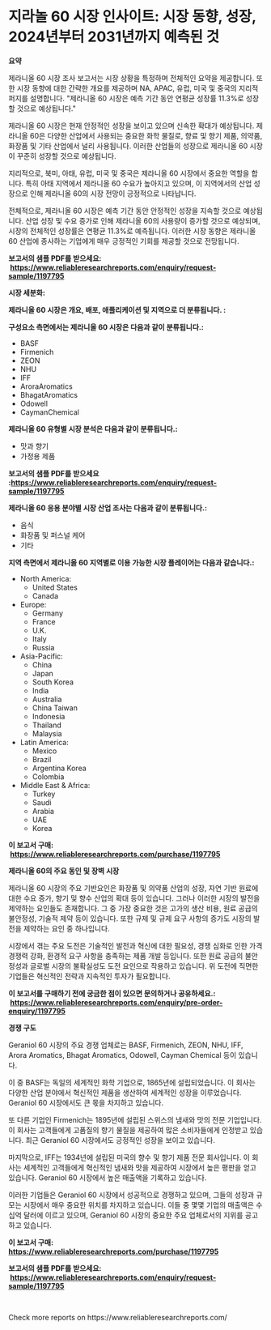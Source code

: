 <p><h1>지라놀 60 시장 인사이트: 시장 동향, 성장, 2024년부터 2031년까지 예측된 것</h1></p><p><strong>요약</strong></p>
<p><p>제라니올 60 시장 조사 보고서는 시장 상황을 특정하며 전체적인 요약을 제공합니다. 또한 시장 동향에 대한 간략한 개요를 제공하며 NA, APAC, 유럽, 미국 및 중국의 지리적 퍼지를 설명합니다. "제라니올 60 시장은 예측 기간 동안 연평균 성장률 11.3%로 성장할 것으로 예상됩니다."</p><p>제라니올 60 시장은 현재 안정적인 성장을 보이고 있으며 신속한 확대가 예상됩니다. 제라니올 60은 다양한 산업에서 사용되는 중요한 화학 물질로, 향료 및 향기 제품, 의약품, 화장품 및 기타 산업에서 널리 사용됩니다. 이러한 산업들의 성장으로 제라니올 60 시장이 꾸준히 성장할 것으로 예상됩니다.</p><p>지리적으로, 북미, 아태, 유럽, 미국 및 중국은 제라니올 60 시장에서 중요한 역할을 합니다. 특히 아태 지역에서 제라니올 60 수요가 높아지고 있으며, 이 지역에서의 산업 성장으로 인해 제라니올 60의 시장 전망이 긍정적으로 나타납니다.</p><p>전체적으로, 제라니올 60 시장은 예측 기간 동안 안정적인 성장을 지속할 것으로 예상됩니다. 산업 성장 및 수요 증가로 인해 제라니올 60의 사용량이 증가할 것으로 예상되며, 시장의 전체적인 성장률은 연평균 11.3%로 예측됩니다. 이러한 시장 동향은 제라니올 60 산업에 종사하는 기업에게 매우 긍정적인 기회를 제공할 것으로 전망됩니다.</p></p>
<p><strong>보고서의 샘플 PDF를 받으세요: &nbsp;<a href="https://www.reliableresearchreports.com/enquiry/request-sample/1197795">https://www.reliableresearchreports.com/enquiry/request-sample/1197795</a></strong></p>
<p><strong>시장 세분화:</strong></p>
<p><strong> 제라니올 60 시장은 개요, 배포, 애플리케이션 및 지역으로 더 분류됩니다. :</strong></p>
<p><strong>구성요소 측면에서는 제라니올 60 시장은 다음과 같이 분류됩니다.:</strong></p>
<p><ul><li>BASF</li><li>Firmenich</li><li>ZEON</li><li>NHU</li><li>IFF</li><li>AroraAromatics</li><li>BhagatAromatics</li><li>Odowell</li><li>CaymanChemical</li></ul></p>
<p><strong> 제라니올 60 유형별 시장 분석은 다음과 같이 분류됩니다.:</strong></p>
<p><ul><li>맛과 향기</li><li>가정용 제품</li></ul></p>
<p><strong>보고서의 샘플 PDF를 받으세요 :<a href="https://www.reliableresearchreports.com/enquiry/request-sample/1197795">https://www.reliableresearchreports.com/enquiry/request-sample/1197795</a></strong></p>
<p><strong> 제라니올 60 응용 분야별 시장 산업 조사는 다음과 같이 분류됩니다.:</strong></p>
<p><ul><li>음식</li><li>화장품 및 퍼스널 케어</li><li>기타</li></ul></p>
<p><strong>지역 측면에서 제라니올 60 지역별로 이용 가능한 시장 플레이어는 다음과 같습니다.:</strong></p>
<p><ul>
    <li>
        North America:
        <ul>
            <li>United States</li>
            <li>Canada</li>
        </ul>
    </li>
    <li>
        Europe:
        <ul>
            <li>Germany</li>
            <li>France</li>
            <li>U.K.</li>
            <li>Italy</li>
            <li>Russia</li>
        </ul>
    </li>
    <li>
        Asia-Pacific:
        <ul>
            <li>China</li>
            <li>Japan</li>
            <li>South Korea</li>
            <li>India</li>
            <li>Australia</li>
            <li>China Taiwan</li>
            <li>Indonesia</li>
            <li>Thailand</li>
            <li>Malaysia</li>
        </ul>
    </li>
    <li>
        Latin America:
        <ul>
            <li>Mexico</li>
            <li>Brazil</li>
            <li>Argentina Korea</li>
            <li>Colombia</li>
        </ul>
    </li>
    <li>
        Middle East & Africa:
        <ul>
            <li>Turkey</li>
            <li>Saudi</li>
            <li>Arabia</li>
            <li>UAE</li>
            <li>Korea</li>
        </ul>
    </li>
    </ul></p>
<p><strong>이 보고서 구매: &nbsp;<a href="https://www.reliableresearchreports.com/purchase/1197795">https://www.reliableresearchreports.com/purchase/1197795</a></strong></p>
<p><strong>제라니올 60의 주요 동인 및 장벽 시장</strong></p>
<p><p>제라니올 60 시장의 주요 기반요인은 화장품 및 의약품 산업의 성장, 자연 기반 원료에 대한 수요 증가, 향기 및 향수 산업의 확대 등이 있습니다. 그러나 이러한 시장의 발전을 제약하는 요인들도 존재합니다. 그 중 가장 중요한 것은 고가의 생산 비용, 원료 공급의 불안정성, 기술적 제약 등이 있습니다. 또한 규제 및 규제 요구 사항의 증가도 시장의 발전을 제약하는 요인 중 하나입니다.</p><p>시장에서 겪는 주요 도전은 기술적인 발전과 혁신에 대한 필요성, 경쟁 심화로 인한 가격 경쟁력 강화, 환경적 요구 사항을 충족하는 제품 개발 등입니다. 또한 원료 공급의 불안정성과 글로벌 시장의 불확실성도 도전 요인으로 작용하고 있습니다. 위 도전에 직면한 기업들은 혁신적인 전략과 지속적인 투자가 필요합니다.</p></p>
<p><strong>이 보고서를 구매하기 전에 궁금한 점이 있으면 문의하거나 공유하세요.: &nbsp;<a href="https://www.reliableresearchreports.com/enquiry/pre-order-enquiry/1197795">https://www.reliableresearchreports.com/enquiry/pre-order-enquiry/1197795</a></strong></p>
<p><strong>경쟁 구도</strong></p>
<p><p>Geraniol 60 시장의 주요 경쟁 업체로는 BASF, Firmenich, ZEON, NHU, IFF, Arora Aromatics, Bhagat Aromatics, Odowell, Cayman Chemical 등이 있습니다.</p><p>이 중 BASF는 독일의 세계적인 화학 기업으로, 1865년에 설립되었습니다. 이 회사는 다양한 산업 분야에서 혁신적인 제품을 생산하여 세계적인 성장을 이루었습니다. Geraniol 60 시장에서도 큰 몫을 차지하고 있습니다.</p><p>또 다른 기업인 Firmenich는 1895년에 설립된 스위스의 냄새와 맛의 전문 기업입니다. 이 회사는 고객들에게 고품질의 향기 물질을 제공하여 많은 소비자들에게 인정받고 있습니다. 최근 Geraniol 60 시장에서도 긍정적인 성장을 보이고 있습니다.</p><p>마지막으로, IFF는 1934년에 설립된 미국의 향수 및 향기 제품 전문 회사입니다. 이 회사는 세계적인 고객들에게 혁신적인 냄새와 맛을 제공하여 시장에서 높은 평판을 얻고 있습니다. Geraniol 60 시장에서 높은 매출액을 기록하고 있습니다.</p><p>이러한 기업들은 Geraniol 60 시장에서 성공적으로 경쟁하고 있으며, 그들의 성장과 규모는 시장에서 매우 중요한 위치를 차지하고 있습니다. 이들 중 몇몇 기업의 매출액은 수십억 달러에 이르고 있으며, Geraniol 60 시장의 중요한 주요 업체로서의 지위를 공고하고 있습니다.</p></p>
<p><strong>이 보고서 구매: &nbsp; <a href="https://www.reliableresearchreports.com/purchase/1197795">https://www.reliableresearchreports.com/purchase/1197795</a></strong></p>
<p><strong>보고서의 샘플 PDF를 받으세요: &nbsp;<a href="https://www.reliableresearchreports.com/enquiry/request-sample/1197795">https://www.reliableresearchreports.com/enquiry/request-sample/1197795</a></strong><strong></strong></p>
<p>&nbsp;</p>
<p>Check more reports on https://www.reliableresearchreports.com/</p>